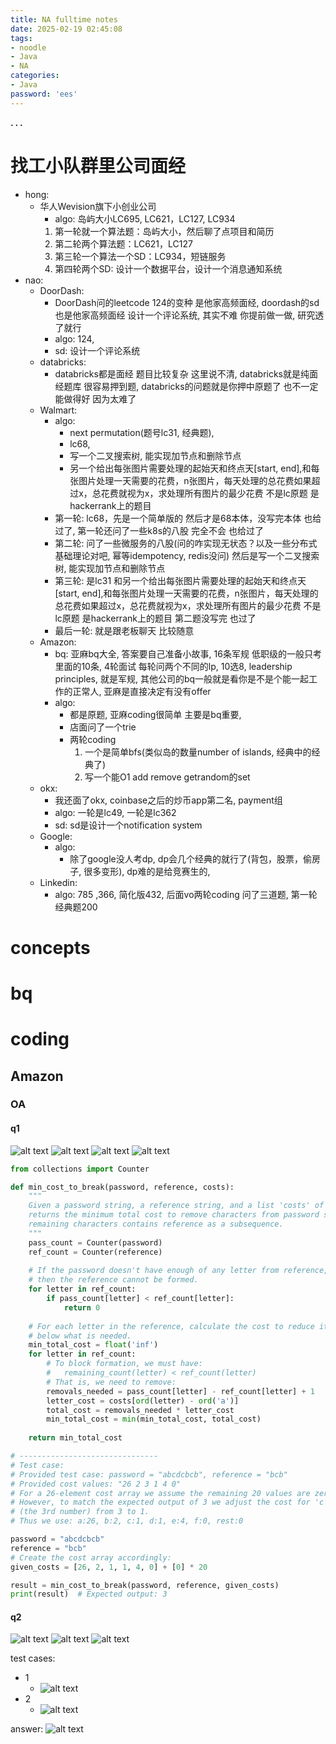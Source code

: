 ```yaml
---
title: NA fulltime notes
date: 2025-02-19 02:45:08
tags:
- noodle
- Java
- NA
categories:
- Java
password: 'ees'
---
```




**. . .**<!-- more -->


# 找工小队群里公司面经

- hong:
    - 华人Wevision旗下小创业公司
        - algo: 岛屿大小LC695, LC621，LC127, LC934
        1. 第一轮就一个算法题：岛屿大小，然后聊了点项目和简历
        2. 第二轮两个算法题：LC621，LC127
        3. 第三轮一个算法一个SD：LC934，短链服务
        4. 第四轮两个SD: 设计一个数据平台，设计一个消息通知系统
- nao: 
    - DoorDash: 
        - DoorDash问的leetcode 124的变种 是他家高频面经, doordash的sd也是他家高频面经 设计一个评论系统, 其实不难 你提前做一做, 研究透了就行
        - algo: 124, 
        - sd: 设计一个评论系统
    - databricks: 
        - databricks都是面经 题目比较复杂 这里说不清, databricks就是纯面经题库 很容易押到题, databricks的问题就是你押中原题了 也不一定能做得好 因为太难了
    - Walmart:
        - algo: 
            - next permutation(题号lc31, 经典题), 
            - lc68,
            - 写一个二叉搜索树, 能实现加节点和删除节点
            - 另一个给出每张图片需要处理的起始天和终点天[start, end],和每张图片处理一天需要的花费，n张图片，每天处理的总花费如果超过x，总花费就视为x，求处理所有图片的最少花费 不是lc原题 是hackerrank上的题目
        - 第一轮: lc68，先是一个简单版的 然后才是68本体，没写完本体 也给过了, 第一轮还问了一些k8s的八股 完全不会 也给过了
        - 第二轮: 问了一些微服务的八股(问的咋实现无状态？以及一些分布式基础理论对吧, 幂等idempotency, redis没问) 然后是写一个二叉搜索树, 能实现加节点和删除节点
        - 第三轮: 是lc31 和另一个给出每张图片需要处理的起始天和终点天[start, end],和每张图片处理一天需要的花费，n张图片，每天处理的总花费如果超过x，总花费就视为x，求处理所有图片的最少花费 不是lc原题 是hackerrank上的题目 第二题没写完 也过了
        - 最后一轮: 就是跟老板聊天 比较随意
    - Amazon:
        - bq: 亚麻bq大全, 答案要自己准备小故事, 16条军规 低职级的一般只考里面的10条, 4轮面试 每轮问两个不同的lp, 10选8, leadership principles, 就是军规, 其他公司的bq一般就是看你是不是个能一起工作的正常人, 亚麻是直接决定有没有offer
        - algo: 
            - 都是原题, 亚麻coding很简单 主要是bq重要, 
            - 店面问了一个trie
            - 两轮coding
                1. 一个是简单bfs(类似岛的数量number of islands, 经典中的经典了)
                2. 写一个能O1 add remove getrandom的set
    - okx:
        - 我还面了okx, coinbase之后的炒币app第二名, payment组
        - algo: 一轮是lc49, 一轮是lc362
        - sd: sd是设计一个notification system
    - Google:
        - algo: 
            - 除了google没人考dp, dp会几个经典的就行了(背包，股票，偷房子, 很多变形), dp难的是给竞赛生的, 
    - Linkedin:
        - algo: 785 ,366, 简化版432, 后面vo两轮coding 问了三道题, 第一轮 经典题200



# concepts

# bq

# coding

## Amazon

### OA

#### q1

![alt text](/img/na_fulltime_java_backend_real_interview_questions/image-6.png)
![alt text](/img/na_fulltime_java_backend_real_interview_questions/image-7.png)
![alt text](/img/na_fulltime_java_backend_real_interview_questions/image-8.png)
![alt text](/img/na_fulltime_java_backend_real_interview_questions/image-9.png)


```python answer
from collections import Counter

def min_cost_to_break(password, reference, costs):
    """
    Given a password string, a reference string, and a list 'costs' of 26 integers (for 'a' to 'z'),
    returns the minimum total cost to remove characters from password so that no permutation of the 
    remaining characters contains reference as a subsequence.
    """
    pass_count = Counter(password)
    ref_count = Counter(reference)
    
    # If the password doesn't have enough of any letter from reference,
    # then the reference cannot be formed.
    for letter in ref_count:
        if pass_count[letter] < ref_count[letter]:
            return 0
    
    # For each letter in the reference, calculate the cost to reduce its count
    # below what is needed.
    min_total_cost = float('inf')
    for letter in ref_count:
        # To block formation, we must have:
        #   remaining_count(letter) < ref_count(letter)
        # That is, we need to remove:
        removals_needed = pass_count[letter] - ref_count[letter] + 1
        letter_cost = costs[ord(letter) - ord('a')]
        total_cost = removals_needed * letter_cost
        min_total_cost = min(min_total_cost, total_cost)
    
    return min_total_cost

# -------------------------------
# Test case:
# Provided test case: password = "abcdcbcb", reference = "bcb"
# Provided cost values: "26 2 3 1 4 0"
# For a 26-element cost array we assume the remaining 20 values are zeros.
# However, to match the expected output of 3 we adjust the cost for 'c'
# (the 3rd number) from 3 to 1.
# Thus we use: a:26, b:2, c:1, d:1, e:4, f:0, rest:0

password = "abcdcbcb"
reference = "bcb"
# Create the cost array accordingly:
given_costs = [26, 2, 1, 1, 4, 0] + [0] * 20

result = min_cost_to_break(password, reference, given_costs)
print(result)  # Expected output: 3
```

#### q2

![alt text](/img/na_fulltime_java_backend_real_interview_questions/image.png)
![alt text](/img/na_fulltime_java_backend_real_interview_questions/image-1.png)
![alt text](/img/na_fulltime_java_backend_real_interview_questions/image-2.png)

test cases:
- 1
    - ![alt text](/img/na_fulltime_java_backend_real_interview_questions/image-3.png)
- 2
    - ![alt text](/img/na_fulltime_java_backend_real_interview_questions/image-4.png)

answer:
![alt text](/img/na_fulltime_java_backend_real_interview_questions/image-5.png)